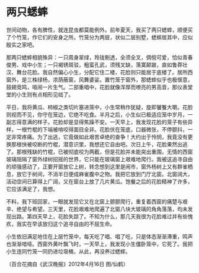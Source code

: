 # 两只蟋蟀

世间动物，各有脾性，就连昆虫都莫能例外。前年夏天，我买了两只蟋蟀，顺便买了个竹笼，作它们的安身之所。竹笼分为两层，状似二层别墅，蟋蟀居其中，应似殷实之家吧。 

那两只蟋蟀相貌殊异：一只周身翠绿，玲珑剔透，全须全叉，倜傥可爱，恰似青春俊男、戏中小生；一只褐锈斑驳，粗蛮孔武，须残叉缺，落寞颠跛，直如鲁莽壮汉、舞台花脸。我自然偏心小生，分配它住二楼，花脸则只能居于底楼了。居所西窗外，是三株绿杨，浓荫蔽窗，风舞婆娑。置竹笼于窗外，那蟋蟀似乎也极惬意，鼓翅竞鸣，喧闹一片生气。二部重唱中，花脸就像浑厚而嘹亮的男高音，那仪表堂堂的小生则有点相形见绌了。 

平日，我将黄瓜、柿椒之类切片塞进笼中，小生常稍作犹疑，旋即饕餮大嚼。花脸则视而不见，你守在笼边，它绝不吃食。半月之后，小生似已极适应笼中岁月，一副志得意满的样子。花脸却是显得焦躁不安。一天早上，我发现花脸的笼子有些异样，一根竹棍的下端被啃咬得面目全非。花脸伏在笼底，口器微张，不停颤抖，一定非常疼痛。为了出逃，它竟做如此艰苦卓绝的奋争！大约出于怜悯，我竟没有更换那根快被咬断的竹棍，潜意识里，我想还它自由吧。次日上午，花脸果然出逃了。那根残缺的竹棍，已被彻底咬为两截，但是花脸并未能突出重围，无情的西窗玻璃阻隔了窗外绿树招摇的世界，它只能在玻璃窗上艰难地爬行。我被这追寻自由的顽强感动了，正要开窗放它上树，转念想到这里是闹市，窗外杨树上又有群雀栖息，放它于树间，不消半日便成麻雀腹中之物。我把它放到门厅北窗。北窗阔大，活动空间已算得上广阔，又在窗台上放了几片黄瓜。饱餐之后的花脸精神了许多，它应该满足了，我想。 

不料，我下班回家，一眼就发现它又在北窗上颤颤爬行，重复着西窗的痛楚与艰辛、绝望与希望。三天里，花脸艰难地爬遍了北窗八块大玻璃的角角落落，均未发现出路。第四天早上，花脸失踪了。不知为什么，那几天我很为花脸难过并有些愧疚，我实在早该放归这个追寻自由的不屈生命。 

小生依旧满足地住在上层竹笼中，每天吃了唱、唱了吃，只是体态渐渐滞重，鸣声也渐渐喑哑。西窗外黄叶飘飞时，一天早上，我发现小生僵卧笼中，它死了。我把小生连同竹笼一同扔进垃圾桶，从此，再没养过蟋蟀。 

（百合花摘自《武汉晚报》2012年4月16日 图/仙鹤）